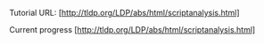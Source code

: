 Tutorial URL: [http://tldp.org/LDP/abs/html/scriptanalysis.html]

Current progress [http://tldp.org/LDP/abs/html/scriptanalysis.html]